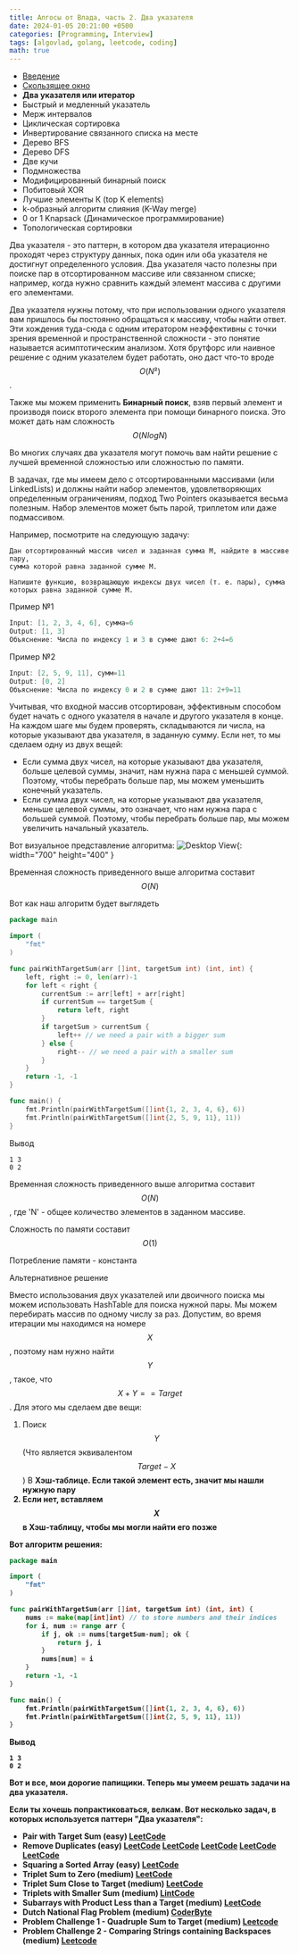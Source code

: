 ```yaml
---
title: Алгосы от Влада, часть 2. Два указателя
date: 2024-01-05 20:21:00 +0500
categories: [Programming, Interview]
tags: [algovlad, golang, leetcode, coding]
math: true
---
```



* [Введение](/posts/algo-patterns/)
* [Скользящее окно](/posts/algo-patterns-sliding-window/)
* <b>Два указателя или итератор</b>
* Быстрый и медленный указатель
* Мерж интервалов
* Циклическая сортировка
* Инвертирование связанного списка на месте
* Дерево BFS
* Дерево DFS
* Две кучи
* Подмножества
* Модифицированный бинарный поиск
* Побитовый XOR
* Лучшие элементы К (top K elements)
* k-образный алгоритм слияния (K-Way merge)
* 0 or 1 Knapsack (Динамическое программирование)
* Топологическая сортировки


Два указателя - это паттерн, в котором два указателя итерационно проходят через структуру данных, 
пока один или оба указателя не достигнут определенного условия. Два указателя часто полезны при поиске пар в 
отсортированном массиве или связанном списке; например, когда нужно сравнить каждый элемент массива с 
другими его элементами.

Два указателя нужны потому, что при использовании одного указателя вам пришлось бы постоянно обращаться к массиву, 
чтобы найти ответ. Эти хождения туда-сюда с одним итератором неэффективны с точки зрения временной и 
пространственной сложности - это понятие называется асимптотическим анализом. 
Хотя брутфорс или наивное решение с одним указателем будет работать, оно даст что-то вроде 
$$ 
\begin{equation} 
O(N²) 
\end{equation} 
$$ .

Также мы можем применить <b>Бинарный поиск</b>, взяв первый элемент и производя поиск второго элемента 
при помощи бинарного поиска. Это может дать нам сложность $$\begin{equation} O(N logN) \end{equation}$$


Во многих случаях два указателя могут помочь вам найти решение с лучшей временной сложностью или сложностью по памяти.


В задачах, где мы имеем дело с отсортированными массивами (или LinkedLists) и должны найти набор элементов, 
удовлетворяющих определенным ограничениям, подход Two Pointers оказывается весьма полезным. 
Набор элементов может быть парой, триплетом или даже подмассивом.

Например, посмотрите на следующую задачу:
```
Дан отсортированный массив чисел и заданная сумма M, найдите в массиве пару, 
сумма которой равна заданной сумме M.

Напишите функцию, возвращающую индексы двух чисел (т. е. пары), сумма которых равна заданной сумме М.
```

Пример №1
```go
Input: [1, 2, 3, 4, 6], сумма=6
Output: [1, 3]
Объяснение: Числа по индексу 1 и 3 в сумме дают 6: 2+4=6
```

Пример №2
```go
Input: [2, 5, 9, 11], сумм=11
Output: [0, 2]
Объяснение: Числа по индексу 0 и 2 в сумме дают 11: 2+9=11
```


Учитывая, что входной массив отсортирован, эффективным способом будет начать с одного указателя в начале 
и другого указателя в конце. На каждом шаге мы будем проверять, складываются ли числа, на которые указывают 
два указателя, в заданную сумму. Если нет, то мы сделаем одну из двух вещей:

* Если сумма двух чисел, на которые указывают два указателя, больше целевой суммы, значит, 
нам нужна пара с меньшей суммой. Поэтому, чтобы перебрать больше пар, мы можем уменьшить конечный указатель.
* Если сумма двух чисел, на которые указывают два указателя, меньше целевой суммы, это означает, 
что нам нужна пара с большей суммой. Поэтому, чтобы перебрать больше пар, мы можем увеличить начальный указатель.

Вот визуальное представление алгоритма:
![Desktop View](/assets/img/posts/2024-01-05-algo-patterns-two-pointers/two-pointers.svg){: width="700" height="400" }

Временная сложность приведенного выше алгоритма составит
$$\begin{equation} O(N) \end{equation}$$

Вот как наш алгоритм будет выглядеть
```go
package main

import (
	"fmt"
)

func pairWithTargetSum(arr []int, targetSum int) (int, int) {
	left, right := 0, len(arr)-1
	for left < right {
		currentSum := arr[left] + arr[right]
		if currentSum == targetSum {
			return left, right
		}
		if targetSum > currentSum {
			left++ // we need a pair with a bigger sum
		} else {
			right-- // we need a pair with a smaller sum
		}
	}
	return -1, -1
}

func main() {
	fmt.Println(pairWithTargetSum([]int{1, 2, 3, 4, 6}, 6))
	fmt.Println(pairWithTargetSum([]int{2, 5, 9, 11}, 11))
}
```

Вывод
```
1 3
0 2
```
Временная сложность приведенного выше алгоритма составит 
$$\begin{equation} O(N) \end{equation}$$
, где 'N' - общее количество элементов в заданном массиве.

Сложность по памяти составит $$\begin{equation} O(1) \end{equation}$$

Потребление памяти - константа

Альтернативное решение

Вместо использования двух указателей или двоичного поиска мы можем использовать HashTable для поиска нужной пары. 
Мы можем перебирать массив по одному числу за раз. 
Допустим, во время итерации мы находимся на номере
$$\begin{equation} X \end{equation}$$, поэтому нам нужно 
найти $$\begin{equation} Y \end{equation} $$, такое, что
$$\begin{equation} X + Y == Target \end{equation}$$.
Для этого мы сделаем две вещи: 

1. Поиск $$\begin{equation} Y \end{equation}$$ (Что является эквивалентом $$\begin{equation} Target - X \end{equation}$$)
В <b>Хэш-таблице<b>. Если такой элемент есть, значит мы нашли нужную пару
2. Если нет, вставляем $$\begin{equation} Х \end{equation}$$ в <b>Хэш-таблицу<b>, чтобы мы могли найти его позже

Вот алгоритм решения: 
```go
package main

import (
	"fmt"
)

func pairWithTargetSum(arr []int, targetSum int) (int, int) {
	nums := make(map[int]int) // to store numbers and their indices
	for i, num := range arr {
		if j, ok := nums[targetSum-num]; ok {
			return j, i
		}
		nums[num] = i
	}
	return -1, -1
}

func main() {
	fmt.Println(pairWithTargetSum([]int{1, 2, 3, 4, 6}, 6))
	fmt.Println(pairWithTargetSum([]int{2, 5, 9, 11}, 11))
}
```

Вывод
```
1 3
0 2
```
Вот и все, мои дорогие папищики. Теперь мы умеем решать задачи на два указателя. 

Если ты хочешь попрактиковаться, велкам.
Вот несколько задач, в которых используется паттерн "Два указателя":
* Pair with Target Sum (easy) [LeetCode](https://leetcode.com/problems/two-sum/)
* Remove Duplicates (easy) [LeetCode](https://leetcode.com/problems/remove-duplicates-from-sorted-list/) [LeetCode](https://leetcode.com/problems/remove-duplicates-from-sorted-list-ii/) [LeetCode](https://leetcode.com/problems/remove-duplicates-from-sorted-array-ii/) [LeetCode](https://leetcode.com/problems/find-the-duplicate-number/) [LeetCode](https://leetcode.com/problems/duplicate-zeros/)
* Squaring a Sorted Array (easy) [LeetCode](https://leetcode.com/problems/squares-of-a-sorted-array/)
* Triplet Sum to Zero (medium) [LeetCode](https://leetcode.com/problems/3sum/)
* Triplet Sum Close to Target (medium) [LeetCode](https://leetcode.com/problems/3sum-closest/)
* Triplets with Smaller Sum (medium) [LintCode](https://www.lintcode.com/problem/3sum-smaller/description)
* Subarrays with Product Less than a Target (medium) [LeetCode](https://leetcode.com/problems/subarray-product-less-than-k/)
* Dutch National Flag Problem (medium) [CoderByte](https://coderbyte.com/algorithm/dutch-national-flag-sorting-problem)
* Problem Challenge 1 - Quadruple Sum to Target (medium) [Leetcode](https://leetcode.com/problems/4sum/)
* Problem Challenge 2 - Comparing Strings containing Backspaces (medium) [Leetcode](https://leetcode.com/problems/backspace-string-compare/)

